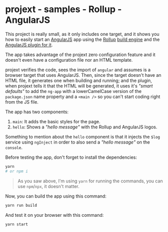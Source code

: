 # projext - samples - Rollup - AngularJS

This project is really small, as it only includes one target, and it shows you how to easily start an [AngularJS](https://angularjs.org) app using the [Rollup](https://rollupjs.org) [build engine](https://yarnpkg.com/en/package/projext-plugin-rollup) and the [AngularJS plugin for it](https://yarnpkg.com/en/package/projext-plugin-rollup-angularjs).

The app takes advantage of the projext zero configuration feature and it doesn't even have a configuration file nor an HTML template.

projext verifies the code, sees the import of `angular` and assumes is a browser target that uses AngularJS. Then, since the target doesn't have an HTML file, it generates one when building and running; and the plugin, when projext tells it that the HTML will be generated, it uses it's _"smart defaults"_ to add the `ng-app` with a lowerCamelCase version of the `package.json` name property and a `<main />` so you can't start coding right from the JS file.

The app has two components:

1. `main`: It adds the basic styles for the page.
2. `hello`: Shows a _"hello message"_ with the Rollup and AngularJS logos.

Something to mention about the `hello` component is that it injects the `$log` service using `ngInject` in order to also send a _"hello message"_ on the `console`.

Before testing the app, don't forget to install the dependencies:

```bash
yarn
# or npm i
```

> As you saw above, I'm using `yarn` for running the commands, you can use `npm`/`npx`, it doesn't matter.

Now, you can build the app using this command:

```bash
yarn run build
```

And test it on your browser with this command:

```bash
yarn start
```
